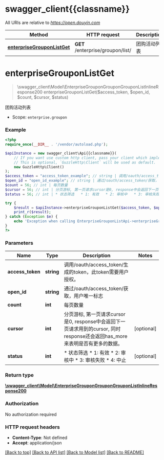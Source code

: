 # swagger_client{{classname}}

All URIs are relative to *https://open.douyin.com*

Method | HTTP request | Description
------------- | ------------- | -------------
[**enterpriseGrouponListGet**](EnterpriseGrouponListApi.md#enterpriseGrouponListGet) | **GET** /enterprise/groupon/list/ | 团购活动列表

# **enterpriseGrouponListGet**
> \swagger_client\Model\EnterpriseGrouponGrouponGrouponListInlineResponse200 enterpriseGrouponListGet($access_token, $open_id, $count, $cursor, $status)

团购活动列表

* Scope: `enterprise.groupon`

### Example
```php
<?php
require_once(__DIR__ . '/vendor/autoload.php');

$apiInstance = new swagger_client\Api{{classname}}(
    // If you want use custom http client, pass your client which implements `GuzzleHttp\ClientInterface`.
    // This is optional, `GuzzleHttp\Client` will be used as default.
    new GuzzleHttp\Client()
);
$access_token = "access_token_example"; // string | 调用/oauth/access_token/生成的token，此token需要用户授权。
$open_id = "open_id_example"; // string | 通过/oauth/access_token/获取，用户唯一标志
$count = 56; // int | 每页数量
$cursor = 56; // int | 分页游标, 第一页请求cursor是0, response中会返回下一页请求用到的cursor, 同时response还会返回has_more来表明是否有更多的数据。
$status = 56; // int | * 状态筛选   * 1: 有效   * 2: 审核中   * 3: 审核失败   * 4: 中止

try {
    $result = $apiInstance->enterpriseGrouponListGet($access_token, $open_id, $count, $cursor, $status);
    print_r($result);
} catch (Exception $e) {
    echo 'Exception when calling EnterpriseGrouponListApi->enterpriseGrouponListGet: ', $e->getMessage(), PHP_EOL;
}
?>
```

### Parameters

Name | Type | Description  | Notes
------------- | ------------- | ------------- | -------------
 **access_token** | **string**| 调用/oauth/access_token/生成的token，此token需要用户授权。 |
 **open_id** | **string**| 通过/oauth/access_token/获取，用户唯一标志 |
 **count** | **int**| 每页数量 |
 **cursor** | **int**| 分页游标, 第一页请求cursor是0, response中会返回下一页请求用到的cursor, 同时response还会返回has_more来表明是否有更多的数据。 | [optional]
 **status** | **int**| * 状态筛选   * 1: 有效   * 2: 审核中   * 3: 审核失败   * 4: 中止 | [optional]

### Return type

[**\swagger_client\Model\EnterpriseGrouponGrouponGrouponListInlineResponse200**](../Model/EnterpriseGrouponGrouponGrouponListInlineResponse200.md)

### Authorization

No authorization required

### HTTP request headers

 - **Content-Type**: Not defined
 - **Accept**: application/json

[[Back to top]](#) [[Back to API list]](../../README.md#documentation-for-api-endpoints) [[Back to Model list]](../../README.md#documentation-for-models) [[Back to README]](../../README.md)

